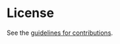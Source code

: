# License

See the
[guidelines for contributions](https://github.com/buraglio/draft-buraglio-deprecate7050/blob/main/CONTRIBUTING.md).
